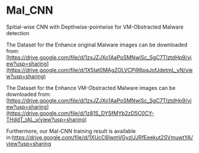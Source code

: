# Mal_CNN
Spitial-wise CNN with Depthwise-pointwise for VM-Obstracted Malware detection

The Dataset for the Enhance original Malware images can be downloaded from:[https://drive.google.com/file/d/1zxJZJXo1AaPoSMNwiSc_SgC7TIztdHp9/view?usp=sharing](https://drive.google.com/file/d/1X5Iat0MAgZOLVCPj98pqJofJdetmL_yN/view?usp=sharing)

The Dataset for the Enhance VM-Obstracted Malware images can be downloaded from:[https://drive.google.com/file/d/1zxJZJXo1AaPoSMNwiSc_SgC7TIztdHp9/view?usp=sharing](https://drive.google.com/file/d/1z81S_DYSfMYb2zD5C0CY-THddT_tAL_v/view?usp=sharing)

Furthermore, our Mal-CNN training result is available in:https://drive.google.com/file/d/1XUcC6IwmVGyzlJJRfEeekut2SVmuwtYA/view?usp=sharing
